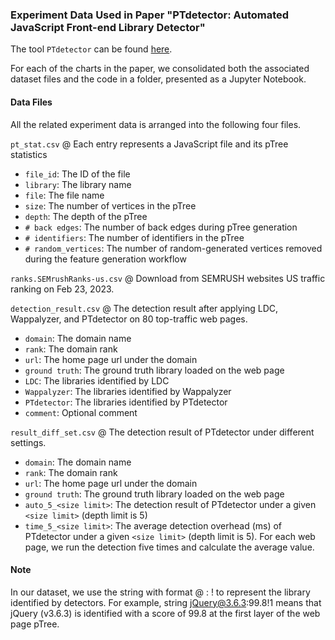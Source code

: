 ### Experiment Data Used in Paper "PTdetector: Automated JavaScript Front-end Library Detector"

The tool `PTdetector` can be found [here](https://github.com/aaronxyliu/PTdetector).

For each of the charts in the paper, we consolidated both the associated dataset files and the code in a folder, presented as a Jupyter Notebook.

#### Data Files

All the related experiment data is arranged into the following four files.

`pt_stat.csv` @ Each entry represents a JavaScript file and its pTree statistics
- `file_id`: The ID of the file
- `library`: The library name
- `file`: The file name
- `size`: The number of vertices in the pTree
- `depth`: The depth of the pTree
- `# back edges`: The number of back edges during pTree generation
- `# identifiers`: The number of identifiers in the pTree
- `# random_vertices`: The number of random-generated vertices removed during the feature generation workflow

`ranks.SEMrushRanks-us.csv` @ Download from SEMRUSH websites US traffic ranking on Feb 23, 2023.

`detection_result.csv` @ The detection result after applying LDC, Wappalyzer, and PTdetector on 80 top-traffic web pages.
- `domain`: The domain name
- `rank`: The domain rank
- `url`: The home page url under the domain
- `ground truth`: The ground truth library loaded on the web page
- `LDC`: The libraries identified by LDC
- `Wappalyzer`: The libraries identified by Wappalyzer
- `PTdetector`: The libraries identified by PTdetector
- `comment`: Optional comment

`result_diff_set.csv` @ The detection result of PTdetector under different settings.
- `domain`: The domain name
- `rank`: The domain rank
- `url`: The home page url under the domain
- `ground truth`: The ground truth library loaded on the web page
- `auto_5_<size limit>`: The detection result of PTdetector under a given `<size limit>` (depth limit is 5)
- `time_5_<size limit>`: The average detection overhead (ms) of PTdetector under a given `<size limit>` (depth limit is 5). For each web page, we run the detection five times and calculate the average value.

#### Note

In our dataset, we use the string with format <libname> @ <version> : <score> ! <depth> to represent the library identified by detectors. For example, string jQuery@3.6.3:99.8!1 means that jQuery (v3.6.3) is identified with a score of 99.8 at the first layer of the web page pTree.

